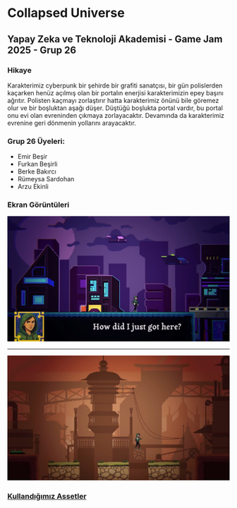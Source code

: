 # Collapsed Universe

## Yapay Zeka ve Teknoloji Akademisi - Game Jam 2025 - Grup 26

### Hikaye
Karakterimiz cyberpunk bir şehirde bir grafiti sanatçısı, bir gün polislerden kaçarken henüz açılmış olan bir portalın enerjisi karakterimizin epey başını ağrıtır. Polisten kaçmayı zorlaştırır hatta karakterimiz önünü bile göremez olur ve bir boşluktan aşağı düşer. Düştüğü boşlukta portal vardır, bu portal onu evi olan evreninden çıkmaya zorlayacaktır. Devamında da karakterimiz evrenine geri dönmenin yollarını arayacaktır.

### Grup 26 Üyeleri:
- Emir Beşir
- Furkan Beşirli
- Berke Bakırcı
- Rümeysa Sardohan
- Arzu Ekinli

### Ekran Görüntüleri

![Screenshot 1](docs/ingame_screenshot_1.png)

---

![Screenshot 2](docs/ingame_screenshot_2.png)

### [Kullandığımız Assetler](./Assets/External/README.md)
